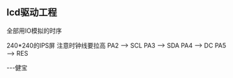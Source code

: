 ## lcd驱动工程

全部用IO模拟的时序

240*240的IPS屏
注意时钟线要拉高
PA2 --> SCL
PA3 --> SDA
PA4 --> DC
PA5 --> RES



---健宝

